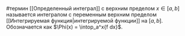 #термин
[[Определенный интеграл]] с верхним пределом $x \in [a,b]$ называется интегралом с переменным верхним пределом [[Интегрируемая функция|интегрируемой функции]] на $[a,b]$. Обозначается как $\Phi(x) = \intop_a^x{f dx}$.